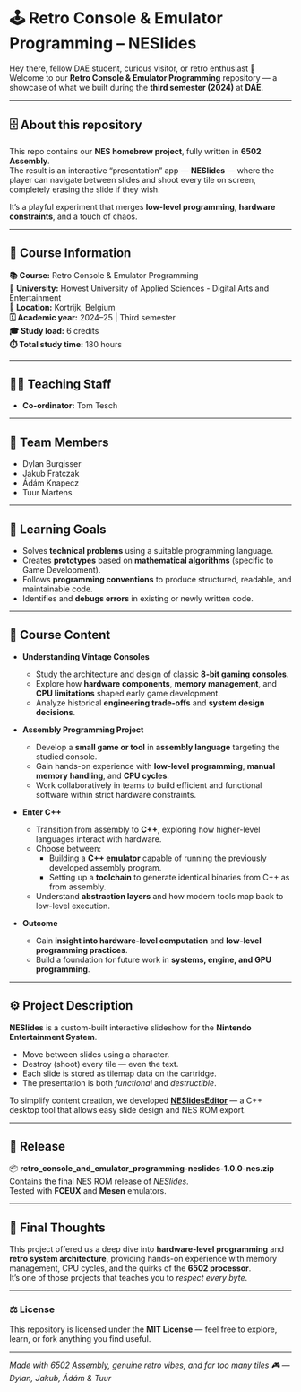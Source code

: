 # 🕹️ Retro Console & Emulator Programming – NESlides 

Hey there, fellow DAE student, curious visitor, or retro enthusiast 👋  
Welcome to our **Retro Console & Emulator Programming** repository — a showcase of what we built during the **third semester (2024)** at **DAE**.

---

## 🗄️ About this repository

This repo contains our **NES homebrew project**, fully written in **6502 Assembly**.  
The result is an interactive “presentation” app — **NESlides** — where the player can navigate between slides and shoot every tile on screen, completely erasing the slide if they wish.

It’s a playful experiment that merges **low-level programming**, **hardware constraints**, and a touch of chaos.

---

## 🔎 Course Information

**📚 Course:** Retro Console & Emulator Programming  
**🏫 University:** Howest University of Applied Sciences - Digital Arts and Entertainment   
**📍 Location:** Kortrijk, Belgium  
**🗓️ Academic year:** 2024–25 | Third semester  
**🎓 Study load:** 6 credits  
**⏱️ Total study time:** 180 hours  

---

## 👨‍🏫 Teaching Staff

- **Co-ordinator:** Tom Tesch  

---

## 👥 Team Members

- Dylan Burgisser  
- Jakub Fratczak  
- Ádám Knapecz  
- Tuur Martens  

---

## 🎯 Learning Goals

- Solves **technical problems** using a suitable programming language.  
- Creates **prototypes** based on **mathematical algorithms** (specific to Game Development).  
- Follows **programming conventions** to produce structured, readable, and maintainable code.  
- Identifies and **debugs errors** in existing or newly written code.  

---

## 🧩 Course Content

- **Understanding Vintage Consoles**  
  - Study the architecture and design of classic **8-bit gaming consoles**.  
  - Explore how **hardware components**, **memory management**, and **CPU limitations** shaped early game development.  
  - Analyze historical **engineering trade-offs** and **system design decisions**.  

- **Assembly Programming Project**  
  - Develop a **small game or tool** in **assembly language** targeting the studied console.  
  - Gain hands-on experience with **low-level programming**, **manual memory handling**, and **CPU cycles**.  
  - Work collaboratively in teams to build efficient and functional software within strict hardware constraints.  

- **Enter C++**  
  - Transition from assembly to **C++**, exploring how higher-level languages interact with hardware.  
  - Choose between:  
    - Building a **C++ emulator** capable of running the previously developed assembly program.  
    - Setting up a **toolchain** to generate identical binaries from C++ as from assembly.  
  - Understand **abstraction layers** and how modern tools map back to low-level execution.  

- **Outcome**  
  - Gain **insight into hardware-level computation** and **low-level programming practices**.  
  - Build a foundation for future work in **systems, engine, and GPU programming**.

---

## ⚙️ Project Description

**NESlides** is a custom-built interactive slideshow for the **Nintendo Entertainment System**.  
- Move between slides using a character.  
- Destroy (shoot) every tile — even the text.  
- Each slide is stored as tilemap data on the cartridge.  
- The presentation is both *functional* and *destructible*.

To simplify content creation, we developed **[NESlidesEditor](https://github.com/JohnyTheCarrot/NESlidesEditor)** — a C++ desktop tool that allows easy slide design and NES ROM export.

---

## 🚀 Release

📦 **retro_console_and_emulator_programming-neslides-1.0.0-nes.zip**  
Contains the final NES ROM release of *NESlides*.  
Tested with **FCEUX** and **Mesen** emulators.

---

## 🧠 Final Thoughts

This project offered us a deep dive into **hardware-level programming** and **retro system architecture**, providing hands-on experience with memory management, CPU cycles, and the quirks of the **6502 processor**.  
It’s one of those projects that teaches you to *respect every byte*.

---

### ⚖️ License
This repository is licensed under the **MIT License** — feel free to explore, learn, or fork anything you find useful.

---

*Made with 6502 Assembly, genuine retro vibes, and far too many tiles 🎮 — Dylan, Jakub, Ádám & Tuur*
